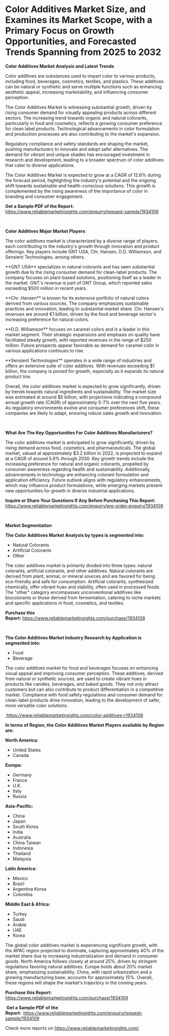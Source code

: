<p><h1>Color Additives Market Size, and Examines its Market Scope, with a Primary Focus on Growth Opportunities, and Forecasted Trends Spanning from 2025 to 2032</h1></p><p><strong>Color Additives Market Analysis and Latest Trends</strong></p>
<p><p>Color additives are substances used to impart color to various products, including food, beverages, cosmetics, textiles, and plastics. These additives can be natural or synthetic and serve multiple functions such as enhancing aesthetic appeal, increasing marketability, and influencing consumer perception. </p><p>The Color Additives Market is witnessing substantial growth, driven by rising consumer demand for visually appealing products across different sectors. The increasing trend towards organic and natural colorants, particularly in food and cosmetics, reflects a growing consumer preference for clean label products. Technological advancements in color formulation and production processes are also contributing to the market's expansion. </p><p>Regulatory compliance and safety standards are shaping the market, pushing manufacturers to innovate and adopt safer alternatives. The demand for vibrant and unique shades has encouraged investment in research and development, leading to a broader spectrum of color additives that cater to diverse applications. </p><p>The Color Additives Market is expected to grow at a CAGR of 12.6% during the forecast period, highlighting the industry's potential and the ongoing shift towards sustainable and health-conscious solutions. This growth is complemented by the rising awareness of the importance of color in branding and consumer engagement.</p></p>
<p><strong>Get a Sample PDF of the Report:&nbsp;</strong> <a href="https://www.reliablemarketinsights.com/enquiry/request-sample/1934109?utm_campaign=2381&utm_medium=2&utm_source=Github&utm_content=ia&utm_term=14022025&utm_id=color-additives">https://www.reliablemarketinsights.com/enquiry/request-sample/1934109</a></p>
<p>&nbsp;</p>
<p><strong>Color Additives Major Market Players</strong></p>
<p><p>The color additives market is characterized by a diverse range of players, each contributing to the industry's growth through innovation and product offerings. Key players include GNT USA, Chr. Hansen, D.D. Williamson, and Sensient Technologies, among others.</p><p>**GNT USA** specializes in natural colorants and has seen substantial growth due to the rising consumer demand for clean-label products. The company focuses on plant-based solutions, positioning itself as a leader in the market. GNT's revenue is part of GNT Group, which reported sales exceeding $500 million in recent years.</p><p>**Chr. Hansen** is known for its extensive portfolio of natural colors derived from various sources. The company emphasizes sustainable practices and innovation, leading to substantial market share. Chr. Hansen's revenues are around €1 billion, driven by the food and beverage sector's increasing preference for natural colors.</p><p>**D.D. Williamson** focuses on caramel colors and is a leader in this market segment. Their strategic expansions and emphasis on quality have facilitated steady growth, with reported revenues in the range of $250 million. Future prospects appear favorable as demand for caramel color in various applications continues to rise.</p><p>**Sensient Technologies** operates in a wide range of industries and offers an extensive suite of color additives. With revenues exceeding $1 billion, the company is poised for growth, especially as it expands its natural product line.</p><p>Overall, the color additives market is expected to grow significantly, driven by trends towards natural ingredients and sustainability. The market size was estimated at around $5 billion, with projections indicating a compound annual growth rate (CAGR) of approximately 5-7% over the next five years. As regulatory environments evolve and consumer preferences shift, these companies are likely to adapt, ensuring robust sales growth and innovation.</p></p>
<p>&nbsp;</p>
<p><strong>What Are The Key Opportunities For Color Additives Manufacturers?</strong></p>
<p><p>The color additives market is anticipated to grow significantly, driven by rising demand across food, cosmetics, and pharmaceuticals. The global market, valued at approximately $3.2 billion in 2022, is projected to expand at a CAGR of around 5.6% through 2030. Key growth trends include the increasing preference for natural and organic colorants, propelled by consumer awareness regarding health and sustainability. Additionally, advancements in technology are enhancing colorant formulation and application efficiency. Future outlook aligns with regulatory enhancements, which may influence product formulations, while emerging markets present new opportunities for growth in diverse industrial applications.</p></p>
<p><strong>Inquire or Share Your Questions If Any Before Purchasing This Report:</strong> <a href="https://www.reliablemarketinsights.com/enquiry/pre-order-enquiry/1934109?utm_campaign=2381&utm_medium=2&utm_source=Github&utm_content=ia&utm_term=14022025&utm_id=color-additives">https://www.reliablemarketinsights.com/enquiry/pre-order-enquiry/1934109</a></p>
<p>&nbsp;</p>
<p><strong>Market Segmentation</strong></p>
<p><strong>The Color Additives Market Analysis by types is segmented into:</strong></p>
<p><ul><li>Natural Colorants</li><li>Artificial Colorants</li><li>Other</li></ul></p>
<p><p>The color additives market is primarily divided into three types: natural colorants, artificial colorants, and other additives. Natural colorants are derived from plant, animal, or mineral sources and are favored for being eco-friendly and safe for consumption. Artificial colorants, synthesized chemically, offer vibrant hues and stability, often used in processed foods. The "other" category encompasses unconventional additives like biocolorants or those derived from fermentation, catering to niche markets and specific applications in food, cosmetics, and textiles.</p></p>
<p><strong>Purchase this Report:&nbsp;</strong><a href="https://www.reliablemarketinsights.com/purchase/1934109?utm_campaign=2381&utm_medium=2&utm_source=Github&utm_content=ia&utm_term=14022025&utm_id=color-additives">https://www.reliablemarketinsights.com/purchase/1934109</a></p>
<p>&nbsp;</p>
<p><strong>The Color Additives Market Industry Research by Application is segmented into:</strong></p>
<p><ul><li>Food</li><li>Beverage</li></ul></p>
<p><p>The color additives market for food and beverages focuses on enhancing visual appeal and improving consumer perception. These additives, derived from natural or synthetic sources, are used to create vibrant hues in products like candies, beverages, and baked goods. They not only attract customers but can also contribute to product differentiation in a competitive market. Compliance with food safety regulations and consumer demand for clean-label products drive innovation, leading to the development of safer, more versatile color solutions.</p></p>
<p><a href="https://www.reliablemarketinsights.com/color-additives-r1934109?utm_campaign=2381&utm_medium=2&utm_source=Github&utm_content=ia&utm_term=14022025&utm_id=color-additives">&nbsp;https://www.reliablemarketinsights.com/color-additives-r1934109</a></p>
<p><strong>In terms of Region, the Color Additives Market Players available by Region are:</strong></p>
<p>
    <p> <strong> North America: </strong>
        <ul>
            <li>United States</li>
            <li>Canada</li>
        </ul>
        </p> 
    <p> <strong> Europe: </strong>
        <ul>
            <li>Germany</li>
            <li>France</li>
            <li>U.K.</li>
            <li>Italy</li>
            <li>Russia</li>
        </ul>
        </p> 
    <p> <strong> Asia-Pacific: </strong>
        <ul>
            <li>China</li>
            <li>Japan</li>
            <li>South Korea</li>
            <li>India</li>
            <li>Australia</li>
            <li>China Taiwan</li>
            <li>Indonesia</li>
            <li>Thailand</li>
            <li>Malaysia</li>
        </ul>
        </p> 
    <p> <strong> Latin America: </strong>
        <ul>
            <li>Mexico</li>
            <li>Brazil</li>
            <li>Argentina Korea</li>
            <li>Colombia</li>
        </ul>
        </p> 
    <p> <strong> Middle East & Africa: </strong>
        <ul>
            <li>Turkey</li>
            <li>Saudi</li>
            <li>Arabia</li>
            <li>UAE</li>
            <li>Korea</li>
        </ul>
    </p>
    </p>
<p><p>The global color additives market is experiencing significant growth, with the APAC region projected to dominate, capturing approximately 40% of the market share due to increasing industrialization and demand in consumer goods. North America follows closely at around 25%, driven by stringent regulations favoring natural additives. Europe holds about 20% market share, emphasizing sustainability. China, with rapid urbanization and a growing manufacturing base, accounts for approximately 15%. Overall, these regions will shape the market's trajectory in the coming years.</p></p>
<p><strong>Purchase this Report: </strong><a href="https://www.reliablemarketinsights.com/purchase/1934109?utm_campaign=2381&utm_medium=2&utm_source=Github&utm_content=ia&utm_term=14022025&utm_id=color-additives">https://www.reliablemarketinsights.com/purchase/1934109</a></p>
<p>&nbsp;<strong>Get a Sample PDF of the Report:&nbsp;&nbsp;</strong><a href="https://www.reliablemarketinsights.com/enquiry/request-sample/1934109?utm_campaign=2381&utm_medium=2&utm_source=Github&utm_content=ia&utm_term=14022025&utm_id=color-additives">https://www.reliablemarketinsights.com/enquiry/request-sample/1934109</a></p>
<p><strong></strong></p>
<p>Check more reports on <a href="https://www.reliablemarketinsights.com/?utm_campaign=2381&utm_medium=2&utm_source=Github&utm_content=ia&utm_term=14022025&utm_id=color-additives">https://www.reliablemarketinsights.com/</a></p>